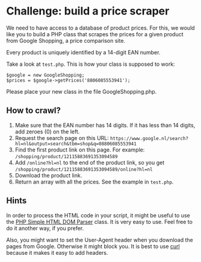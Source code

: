 Challenge: build a price scraper
================================

We need to have access to a database of product prices. For this, we would like
you to build a PHP class that scrapes the prices for a given product from Google
Shopping, a price comparison site.

Every product is uniquely identified by a 14-digit EAN number.

Take a look at `test.php`. This is how your class is supposed to work:

    $google = new GoogleShopping;
    $prices = $google->getPrices('8806085553941');

Please place your new class in the file GoogleShopping.php.

How to crawl?
-------------

1. Make sure that the EAN number has 14 digits. If it has less than 14 digits,
   add zeroes (0) on the left.
1. Request the search page on this URL:
   `https://www.google.nl/search?hl=nl&output=search&tbm=shop&q=08806085553941`
1. Find the first product link on this page. For example:
   `/shopping/product/12115883691353094589`
1. Add `/online?hl=nl` to the end of the product link, so you get
   `/shopping/product/12115883691353094589/online?hl=nl`
1. Download the product link.
1. Return an array with all the prices. See the example in `test.php`.

Hints
-----

In order to process the HTML code in your script, it might be useful to use the
[PHP Simple HTML DOM Parser](http://simplehtmldom.sourceforge.net/) class. It is
very easy to use. Feel free to do it another way, if you prefer.

Also, you might want to set the User-Agent header when you download the pages
from Google. Otherwise it might block you. It is best to use
[curl](http://php.net/curl) because it makes it easy to add headers.
